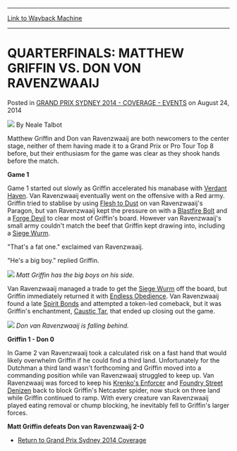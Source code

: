 
---
[Link to Wayback Machine](https://web.archive.org/web/20151118063215/http://magic.wizards.com/en/events/coverage/gpsyd14/qfgriffin)

[_metadata_:author]:- "Neale Talbot"
[_metadata_:description]:- "Matthew Griffin and Don van Ravenzwaaij are both newcomers to the center stage, neither of them having made it to a Grand Prix or Pro Tour Top 8 before, but their enthusiasm for the game was clear as they shook hands before the match. Game 1"
[_metadata_:generator]:- "Drupal 7 (http://drupal.org)"
[_metadata_:node]:- "262141"
[_metadata_:publish_date]:- "2014-08-24"
[_metadata_:source]:- "div-main-content"
[_metadata_:title]:- "QUARTERFINALS: MATTHEW GRIFFIN VS. DON VON RAVENZWAAIJ"
[_metadata_:wayback_capture_timestamp]:- "2015-11-18 06:32:15"
[_metadata_:wayback_raw_url]:- "https://web.archive.org/web/20151118063215id_/http://magic.wizards.com/en/events/coverage/gpsyd14/qfgriffin"
[_metadata_:wayback_url]:- "http://magic.wizards.com/en/events/coverage/gpsyd14/qfgriffin"
---


QUARTERFINALS: MATTHEW GRIFFIN VS. DON VON RAVENZWAAIJ
======================================================



 Posted in [GRAND PRIX SYDNEY 2014 - COVERAGE - EVENTS](/en/events/coverage/gpsyd14)
 on August 24, 2014 






![](https://media.magic.wizards.com/styles/auth_small/public/images/person/Neale.jpg)
By Neale Talbot











Matthew Griffin and Don van Ravenzwaaij are both newcomers to the center stage, neither of them having made it to a Grand Prix or Pro Tour Top 8 before, but their enthusiasm for the game was clear as they shook hands before the match.


**Game 1**


Game 1 started out slowly as Griffin accelerated his manabase with [Verdant Haven](http://gatherer.wizards.com/Pages/Card/Details.aspx?name=Verdant+Haven). Van Ravenzwaaij eventually went on the offensive with a Red army. Griffin tried to stablise by using [Flesh to Dust](http://gatherer.wizards.com/Pages/Card/Details.aspx?name=Flesh+to+Dust) on van Ravenzwaaij's Paragon, but van Ravenzwaaij kept the pressure on with a [Blastfire Bolt](http://gatherer.wizards.com/Pages/Card/Details.aspx?name=Blastfire+Bolt) and a [Forge Devil](http://gatherer.wizards.com/Pages/Card/Details.aspx?name=Forge+Devil) to clear most of Griffin's board. However van Ravenzwaaij's small army couldn't match the beef that Griffin kept drawing into, including a [Siege Wurm](http://gatherer.wizards.com/Pages/Card/Details.aspx?name=Siege+Wurm).


"That's a fat one." exclaimed van Ravenzwaaij.


"He's a big boy." replied Griffin.


![](https://media.wizards.com/2014/events/gpsyd14/T8_Griffin.jpg)
*Matt Griffin has the big boys on his side.*

Van Ravenzwaaij managed a trade to get the [Siege Wurm](http://gatherer.wizards.com/Pages/Card/Details.aspx?name=Siege+Wurm) off the board, but Griffin immediately returned it with [Endless Obedience](http://gatherer.wizards.com/Pages/Card/Details.aspx?name=Endless+Obedience). Van Ravenzwaaij found a late [Spirit Bonds](http://gatherer.wizards.com/Pages/Card/Details.aspx?name=Spirit+Bonds) and attempted a token-led comeback, but it was Griffin's enchantment, [Caustic Tar](http://gatherer.wizards.com/Pages/Card/Details.aspx?name=Caustic+Tar), that ended up closing out the game.



![](https://media.wizards.com/2014/events/gpsyd14/T8_vanRavenzwaaij.jpg)
*Don van Ravenzwaaij is falling behind.*

**Griffin 1 - Don 0**



In Game 2 van Ravenzwaaij took a calculated risk on a fast hand that would likely overwhelm Griffin if he could find a third land. Unfortunately for the Dutchman a third land wasn't forthcoming and Griffin moved into a commanding position while van Ravenzwaaij struggled to keep up. Van Ravenzwaaij was forced to keep his [Krenko's Enforcer](http://gatherer.wizards.com/Pages/Card/Details.aspx?name=Krenko%27s+Enforcer) and [Foundry Street Denizen](http://gatherer.wizards.com/Pages/Card/Details.aspx?name=Foundry+Street+Denizen) back to block Griffin's Netcaster spider, now stuck on three land while Griffin continued to ramp. With every creature van Ravenzwaaij played eating removal or chump blocking, he inevitably fell to Griffin's larger forces.


**Matt Griffin defeats Don van Ravenzwaaij 2-0**


* [Return to Grand Prix Sydney 2014 Coverage](http://magic.wizards.com/en/events/coverage/gpsyd14)






